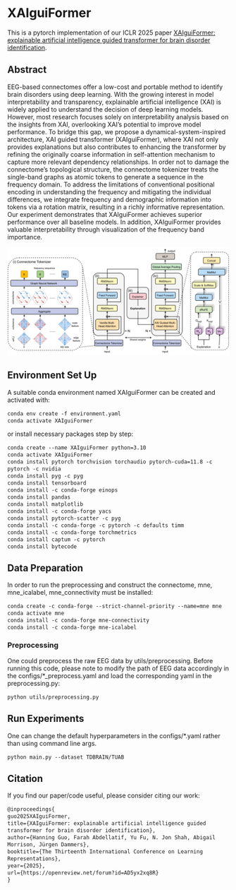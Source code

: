 # XAIguiFormer
This is a pytorch implementation of our ICLR 2025 paper [XAIguiFormer: explainable artificial intelligence guided transformer for brain disorder identification](https://openreview.net/forum?id=AD5yx2xq8R).

## Abstract
EEG-based connectomes offer a low-cost and portable method to identify brain disorders using deep learning. With the growing interest in model interpretability and transparency, explainable artificial intelligence (XAI) is widely applied to understand the decision of deep learning models. However, most research focuses solely on interpretability analysis based on the insights from XAI, overlooking XAI’s potential to improve model performance. To bridge this gap, we propose a dynamical-system-inspired architecture, XAI guided transformer (XAIguiFormer), where XAI not only provides explanations but also contributes to enhancing the transformer by refining the originally coarse information in self-attention mechanism to capture more relevant dependency relationships. In order not to damage the connectome’s topological structure, the connectome tokenizer treats the single-band graphs as atomic tokens to generate a sequence in the frequency domain. To address the limitations of conventional positional encoding in understanding the frequency and mitigating the individual differences, we integrate frequency and demographic information into tokens via a rotation matrix, resulting in a richly informative representation. Our experiment demonstrates that XAIguiFormer achieves superior performance over all baseline models. In addition, XAIguiFormer provides valuable interpretability through visualization of the frequency band importance.

![XAIguiFormer](XAIguiFormer.png)

## Environment Set Up
A suitable conda environment named XAIguiFormer can be created and activated with:
```
conda env create -f environment.yaml
conda activate XAIguiFormer
```
or install necessary packages step by step:
```
conda create --name XAIguiFormer python=3.10
conda activate XAIguiFormer
conda install pytorch torchvision torchaudio pytorch-cuda=11.8 -c pytorch -c nvidia
conda install pyg -c pyg
conda install tensorboard
conda install -c conda-forge einops
conda install pandas
conda install matplotlib
conda install -c conda-forge yacs
conda install pytorch-scatter -c pyg
conda install -c conda-forge -c pytorch -c defaults timm
conda install -c conda-forge torchmetrics
conda install captum -c pytorch
conda install bytecode
```

## Data Preparation
In order to run the preprocessing and construct the connectome, mne, mne_icalabel, mne_connectivity must be installed: 
```
conda create -c conda-forge --strict-channel-priority --name=mne mne
conda activate mne
conda install -c conda-forge mne-connectivity
conda install -c conda-forge mne-icalabel
```

### Preprocessing
One could preprocess the raw EEG data by utils/preprocessing. Before running this code, please note to modify the path of EEG data accordingly in the configs/*_preprocess.yaml and load the corresponding yaml in the preprocessing.py:
```
python utils/preprocessing.py
```

## Run Experiments
One can change the default hyperparameters in the configs/*.yaml rather than using command line args.
```
python main.py --dataset TDBRAIN/TUAB
```

## Citation
If you find our paper/code useful, please consider citing our work:
```
@inproceedings{
guo2025XAIguiFormer,
title={XAIguiFormer: explainable artificial intelligence guided transformer for brain disorder identification},
author={Hanning Guo, Farah Abdellatif, Yu Fu, N. Jon Shah, Abigail Morrison, Jürgen Dammers},
booktitle={The Thirteenth International Conference on Learning Representations},
year={2025},
url={https://openreview.net/forum?id=AD5yx2xq8R}
}
```
